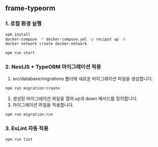 ## frame-typeorm
### 1. 로컬 환경 실행
```sh
npm install
docker-compose -f docker-compose.yml -p recipot up -d
docker network create docker-network
```
```sh
npm run start
```

### 2. NestJS + TypeORM 마이그레이션 적용
1. src/database/migrations 폴더에 새로운 마이그레이션 파일을 생성합니다.
```sh
npm run migration:create
```
2. 생성된 마이그레이션 파일을 열어 up과 down 메서드를 정의합니다. 
3. 마이그레이션 파일을 적용합니다.
```sh
npm run migration:run
```

### 3. EsLint 자동 적용
```sh
npm run lint
```